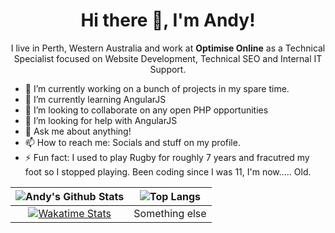 <h1 align='center'> Hi there 👋, I'm Andy!</h1>

<p align='center'>
  I live in Perth, Western Australia and work at <strong>Optimise Online</strong> as a Technical Specialist focused on Website Development, Technical SEO and Internal IT Support.
</p>

- 🔭 I’m currently working on a bunch of projects in my spare time.
- 🌱 I’m currently learning AngularJS
- 👯 I’m looking to collaborate on any open PHP opportunities
- 🤔 I’m looking for help with AngularJS
- 💬 Ask me about anything!
- 📫 How to reach me: Socials and stuff on my profile.
- ⚡ Fun fact: I used to play Rugby for roughly 7 years and fracutred my foot so I stopped playing. Been coding since I was 11, I'm now..... Old.

|![Andy's Github Stats](https://githubstats-git-main-imandings.vercel.app/api?username=imandings&count_private=true&show_icons=true&theme=dracula&include_all_commits=true)|![Top Langs](https://githubstats-git-main-imandings.vercel.app/api/top-langs/?username=imandings&layout=compact&theme=dracula&langs_count=10)|
|:-:|:-:|
|[![Wakatime Stats](https://githubstats-git-main-imandings.vercel.app/api/wakatime?username=imandings&theme=dracula)](https://github.com/anuraghazra/github-readme-stats)|Something else|

